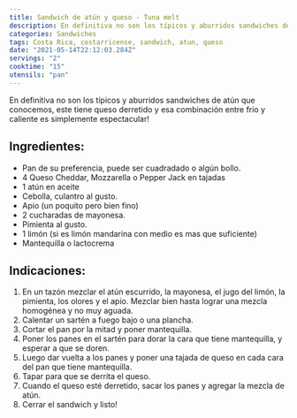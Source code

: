 ```yaml
---
title: Sandwich de atún y queso - Tuna melt
description: En definitiva no son los típicos y aburridos sandwiches de atún que conocemos
categories: Sandwiches
tags: Costa Rica, costarricense, sandwich, atun, queso
date: "2021-05-14T22:12:03.284Z"
servings: "2"
cooktime: "15"
utensils: "pan"
---
```

En definitiva no son los típicos y aburridos sandwiches de atún que conocemos, este tiene queso derretido y esa combinación entre frío y caliente es simplemente espectacular!


## Ingredientes:

- Pan de su preferencia, puede ser cuadradado o algún bollo.
- 4 Queso Cheddar, Mozzarella o Pepper Jack en tajadas
- 1 atún en aceite
- Cebolla, culantro al gusto.
- Apio (un poquito pero bien fino)
- 2 cucharadas de mayonesa.
- Pimienta al gusto.
- 1 limón (si es limón mandarina con medio es mas que suficiente)
- Mantequilla o lactocrema

## Indicaciones:

1. En un tazón mezclar el atún escurrido, la mayonesa,  el jugo del limón, la pimienta, los olores y el apio. Mezclar bien hasta lograr una mezcla homogénea y no muy aguada.
2. Calentar un sartén a fuego bajo o  una plancha.
3. Cortar el pan por la mitad y poner mantequilla.
4. Poner los panes en el sartén para dorar la cara que tiene mantequilla, y esperar a que se doren.
5. Luego dar vuelta a los panes y poner una tajada de queso en cada cara del pan que tiene mantequilla.
6. Tapar para que se derrita el queso.
7. Cuando el queso esté derretido, sacar los panes y agregar la mezcla de atún.
8. Cerrar el sandwich y listo!